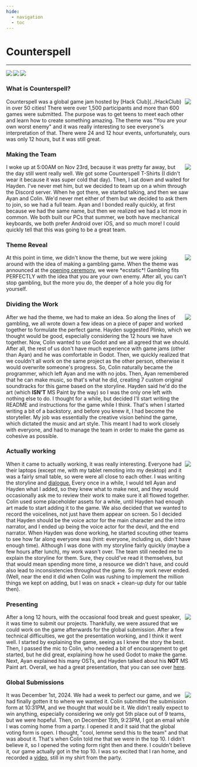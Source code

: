```yaml
---
hide:
  - navigation
  - toc
---
```


# Counterspell
***
<a href="https://counterspell.hackclub.com/" id="imgLink"> <img align="left" src="https://3xay.github.io/assets/hc.png" id="imgIcon"></a>
<a href="https://youtube.com/shorts/ejDgxPO1Svg" id="imgLink"><img align="left" src="https://3xay.github.io/assets/youtube.png" id="imgIcon"></a>
<a href="https://github.com/Kolin63/BetsAndRegrets" id="imgLink"><img align="left" src="https://3xay.github.io/assets/github.png" id="imgIcon"></a>
</br>

### What is Counterspell?
<img align="right" src="https://3xay.github.io/assets/Counterspell/counterspellLogo.png">
Counterspell was a global game jam hosted by [Hack Club](../HackClub) in over 50 cities! There were over 1,500 participants and more than 600 games were submitted.
The purpose was to get teens to meet each other and learn how to create something amazing. The theme was "You are your own worst enemy" and it was really interesting
to see everyone's interpretation of that. There were 24 and 12 hour events, unfortunately, ours was only 12 hours, but it was still great.
</br>

### Making the Team
<img align="right" src="https://3xay.github.io/assets/Counterspell/tshirt.jpg">
I woke up at 5:00AM on Nov 23rd, because it was pretty far away, but the day still went really well. We got some Counterspell T-Shirts (I didn't wear it because it was super cold that day).
Then, I sat down and waited for Hayden. I've never met him, but we decided to team up on a whim through the Discord server. When he got there, we started talking, and then we saw Ayan and Colin.
We'd never met either of them but we decided to ask them to join, so we had a full team. Ayan and I bonded really quickly, at first because we had the same name,
but then we realized we had a lot more in common. We both built our PCs that summer, we both have mechanical keyboards, we both prefer Android over iOS, and so much more!
I could quickly tell that this was going to be a great team.
</br>

### Theme Reveal
<img align="right" src="https://3xay.github.io/assets/Counterspell/theme.png">
At this point in time, we didn't know the theme, but we were joking around with the idea of making a gambling game.
When the theme was announced at the <a href="https://docs.google.com/presentation/d/1d30-2VoUgrkh-9KYRf9bnO4ib1cxjcJfW8CmEnVtvYk/edit?usp=sharing">opening ceremony</a>, we were *ecstatic*! Gambling fits PERFECTLY with the idea that you are your own enemy.
After all, you can't stop gambling, but the more you do, the deeper of a hole you dig for yourself.
</br>

### Dividing the Work
<img align="right" src="https://3xay.github.io/assets/Counterspell/group.jpg">
After we had the theme, we had to make an idea. So along the lines of gambling, we all wrote down a few ideas on a piece of paper and worked together to formulate the perfect game.
Hayden suggested Plinko, which we thought would be good, especially considering the 12 hours we have together. Now, Colin wanted to use Godot and we all agreed that we should.
After all, the rest of us don't have much experience with game jams (other than Ayan) and he was comfortable in Godot. Then, we quickly realized that we couldn't all work on the
same project as the other person, otherwise it would overwrite someone's progress. So, Colin naturally became the programmer, which left Ayan and me with no jobs. Then, Ayan
remembered that he can make music, so that's what he did, creating 7 custom original soundtracks for this game based on the storyline. Hayden said he'd do the art (which <b>ISN'T</b> MS Paint by the way)
so I was the only one left with nothing else to do. I thought for a while, but decided I'll start writing the README and instructions for the game while I think. That's when I started
writing a bit of a backstory, and before you knew it, I had become the storyteller. My job was essentially the creative vision behind the game, which dictated the music and art style.
This meant I had to work closely with everyone, and had to manage the team in order to make the game as cohesive as possible.
</br>

### Actually working
<img align="right" src="https://3xay.github.io/assets/Counterspell/working.jpg">
When it came to actually working, it was really interesting. Everyone had their laptops (except me, with my tablet remoting into my desktop)
and it was a fairly small table, so were were all close to each other. I was writing the storyline and <a href="https://github.com/Kolin63/BetsAndRegrets/blob/ayan/Dialogue.md">dialogue.</a>
Every once in a while, I would tell Ayan and Hayden what I added, so they knew what to make next, and they would occasionally ask me to review their work to make sure it all flowed together.
Colin used some placeholder assets for a while, until Hayden had enough art made to start adding it to the game. We also decided that we wanted to record the voicelines, not just have them appear on screen.
So I decided that Hayden should be the voice actor for the main character and the intro narrator, and I ended up being the voice actor for the devil, and the end narrator.
When Hayden was done working, he started scouting other teams to see how far along everyone was (hint: everyone, including us, didn't have enough time).
Although I was done with my storyline fairly quickly (maybe a few hours after lunch), my work wasn't over. The team still needed me to explain the storyline for them. Sure, they could've read it themselves,
but that would mean spending more time, a resource we didn't have, and could also lead to inconsistencies throughout the game. So my work never ended. (Well, near the end it did when Colin was rushing
to implement the million things we kept on adding, but I was on snack + clean-up duty for our table then).
</br>

### Presenting
<img align="right" src="https://3xay.github.io/assets/Counterspell/presenting.png">
After a long 12 hours, with the occasional food break and guest speaker, it was time to submit our projects. Thankfully, we were assured that we could work on the game afterwards for the global submission.
After a few technical difficulties, we got the presentation working, and I think it went well. I started by explaining the game, seeing as I knew the story the best. Then, I passed the mic to Colin, who
needed a bit of encouragement to get started, but he did great, explaining how he used Godot to make the game. Next, Ayan explained his many OSTs, and Hayden talked about his <b>NOT</b> MS Paint art.
Overall, we had a great presentation, that you can see over <a href="https://3xay.github.io/assets/Counterspell/Presentation.mp4">here</a>.
</br>

### Global Submissions
<img align="right" src="https://3xay.github.io/assets/Counterspell/topTen.jpg">
It was December 1st, 2024. We had a week to perfect our game, and we had finally gotten it to where we wanted it. Colin submitted the submission form at 10:31PM, and we thought that would be it.
We didn't really expect to win anything, especially considering we only got 5th place out of 9 teams, but we were hopeful. Then, on December 15th, 9:23PM, I got an email while I was coming home from a party.
I opened it and it said that the global voting form is open. I thought, "cool, lemme send this to the team" and that was about it. That's when Colin told me that we were in the top 10. I didn't believe it, so I opened
the voting form right then and there. I couldn't believe it, our game actually got in the top 10. I was so excited that I ran home, and recorded a <a href="https://www.youtube.com/shorts/ITvrHvrxOI0">video</a>, still in my shirt from the party.
